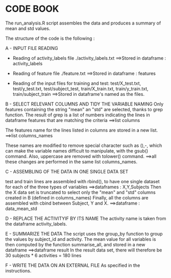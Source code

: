 CODE BOOK
=========

The run_analysis.R script assembles the data and produces a summary of mean and std values.

The structure of the code is the following : 

A - INPUT FILE READING 
  - Reading of activity_labels file
    ./activity_labels.txt
    ==>Stored in dataframe : activity_labels

  - Reading of feature file
    ./feature.txt
    ==>Stored in dataframe : features

  - Reading of the input files for training and test:
    test/X_test.txt, test/y_test.txt, test/subject_test, 
    train/X_train.txt, train/y_train.txt, train/subject_train
    ==>Stored in dataframe's named as the files.

B - SELECT RELEVANT COLUMNS AND TIDY THE VARIABLE NAMING
Only features containing the string "mean" an "std" are selected, thanks to grep function.
The result of grep is a list of numbers indicating the lines in dataframe features that are matching the criteria
==>list columns

The features name for the lines listed in columns are stored in a new list.
==>list columns_names

These names are modified to remove special character such as (),-, which can make the variable names difficult to manipulate, with the gsub() command. Also, uppercase are removed with tolower() command.
==>all these changes are performed in the same list columns_names.

C - ASSEMBLING OF THE DATA IN ONE SINGLE DATA SET

test and train lines are assembled with rbind(), to have one single dataset for each of the three types of variables
  ==>dataframes : X,Y,Subjects
Then the X data set is truncated to select only the "mean" and "std" columns created in B (defined in columns_names)
Finally, all the columns are assembled with cbind between Subject, Y and X.
  ==>dataframe : data_mean_std

D - REPLACE THE ACTIVITYIF BY ITS NAME
The activity name is taken from the dataframe activity_labels.

E - SUMMARIZE THE DATA
The script uses the group_by function to group the values by subject_id and activity.
The mean value for all variables is then computed by the function summarise_all, and stored in a new dataframe
==>dataframe result
In the result data set, there will therefore be 30 subjects * 6 activities = 180 lines

F - WRITE THE DATA ON AN EXTERNAL FILE
As specified in the instructions.
